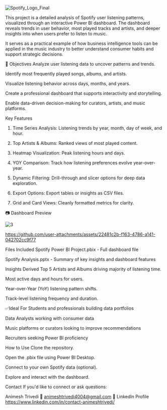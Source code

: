 
![Spotify_Logo_Final](https://github.com/user-attachments/assets/f28b1471-df76-4737-94db-f5a67fbfc810)


This project is a detailed analysis of Spotify user listening patterns, visualized through an interactive Power BI dashboard. The dashboard reveals trends in user behavior, most played tracks and artists, and deeper insights into when users prefer to listen to music.

It serves as a practical example of how business intelligence tools can be applied in the music industry to better understand consumer habits and support strategic decisions.

🎯 Objectives
Analyze user listening data to uncover patterns and trends.

Identify most frequently played songs, albums, and artists.

Visualize listening behavior across days, months, and years.

Create a professional dashboard that supports interactivity and storytelling.

Enable data-driven decision-making for curators, artists, and music platforms.

Key Features
1. Time Series Analysis: Listening trends by year, month, day of week, and hour.

2. Top Artists & Albums: Ranked views of most played content.

3. Heatmap Visualization: Peak listening hours and days.

4. YOY Comparison: Track how listening preferences evolve year-over-year.

5. Dynamic Filtering: Drill-through and slicer options for deep data exploration.

6. Export Options: Export tables or insights as CSV files.

7. Grid and Card Views: Cleanly formatted metrics for clarity.

📷 Dashboard Preview

![3](https://github.com/user-attachments/assets/996d4cf0-8769-4ea0-ba41-f3659c4665d5)


https://github.com/user-attachments/assets/22481c2b-f163-4786-a141-042702cc9f77


 Files Included
Spotify Power BI Project.pbix - Full dashboard file

Spotify Analysis.pptx - Summary of key insights and dashboard features

 Insights Derived
Top 5 Artists and Albums driving majority of listening time.

Most active days and hours for users.

Year-over-Year (YoY) listening pattern shifts.

Track-level listening frequency and duration.

✅Ideal For
Students and professionals building data portfolios

Data Analysts working with consumer data

Music platforms or curators looking to improve recommendations

Recruiters seeking Power BI proficiency

 How to Use
Clone the repository.

Open the .pbix file using Power BI Desktop.

Connect to your own Spotify data (optional).

Explore and interact with the dashboard.

Contact
If you'd like to connect or ask questions:

Animesh Trivedi
📧 animeshtrivedi4004@gmail.com
🔗 LinkedIn Profile
https://www.linkedin.com/in/contact-animeshtrivedi/
